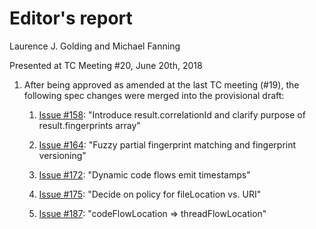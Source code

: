 # Editor's report

Laurence J. Golding and Michael Fanning

Presented at TC Meeting #20, June 20th, 2018

1. After being approved as amended at the last TC meeting (#19), the following spec changes were merged into the provisional draft:

    1. [Issue #158](https://github.com/oasis-tcs/sarif-spec/issues/158): "Introduce result.correlationId and clarify purpose of result.fingerprints array"

    1. [Issue #164](https://github.com/oasis-tcs/sarif-spec/issues/164): "Fuzzy partial fingerprint matching and fingerprint versioning"

    1. [Issue #172](https://github.com/oasis-tcs/sarif-spec/issues/172): "Dynamic code flows emit timestamps"

    1. [Issue #175](https://github.com/oasis-tcs/sarif-spec/issues/175): "Decide on policy for fileLocation vs. URI"

    1. [Issue #187](https://github.com/oasis-tcs/sarif-spec/issues/187): "codeFlowLocation => threadFlowLocation"
